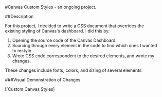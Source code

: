 #Canvas Custom Styles - an ongoing project.

##Description

For this project, I decided to write a CSS document that overrides the existing styling of Canvas's dashboard. I did this by:

1. Opening the source code of the Canvas Dashboard
2. Sourcing through every element in the code to find which ones I wanted to restyle
3. Wrote CSS code correspondent to the desired elements, and wrote my changes.

These changes include fonts, colors, and sizing of several elements.

###Visual Demonstration of Changes

![Custom Canvas Styles]
